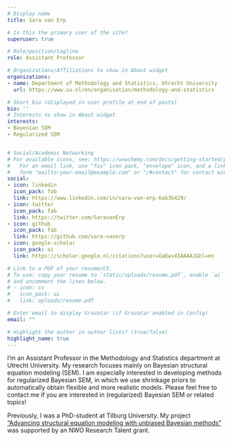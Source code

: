 ```yaml
---
# Display name
title: Sara van Erp

# Is this the primary user of the site?
superuser: true

# Role/position/tagline
role: Assistant Professor

# Organizations/Affiliations to show in About widget
organizations:
- name: Department of Methodology and Statistics, Utrecht University
  url: https://www.uu.nl/en/organisation/methodology-and-statistics

# Short bio (displayed in user profile at end of posts)
bio: ''
# Interests to show in About widget
interests:
- Bayesian SEM
- Regularized SEM


# Social/Academic Networking
# For available icons, see: https://wowchemy.com/docs/getting-started/page-builder/#icons
#   For an email link, use "fas" icon pack, "envelope" icon, and a link in the
#   form "mailto:your-email@example.com" or "/#contact" for contact widget.
social:
- icon: linkedin
  icon_pack: fab
  link: https://www.linkedin.com/in/sara-van-erp-6ab3b429/
- icon: twitter
  icon_pack: fab
  link: https://twitter.com/SaravanErp
- icon: github
  icon_pack: fab
  link: https://github.com/sara-vanerp
- icon: google-scholar
  icon_pack: ai
  link: https://scholar.google.nl/citations?user=GaEwv4IAAAAJ&hl=en

# Link to a PDF of your resume/CV.
# To use: copy your resume to `static/uploads/resume.pdf`, enable `ai` icons in `params.toml`, 
# and uncomment the lines below.
# - icon: cv
#   icon_pack: ai
#   link: uploads/resume.pdf

# Enter email to display Gravatar (if Gravatar enabled in Config)
email: ""

# Highlight the author in author lists? (true/false)
highlight_name: true
---
```



I’m an Assistant Professor in the Methodology and Statistics department at Utrecht University. My research focuses mainly on Bayesian structural equation modeling (SEM). I am especially interested in developing methods for regularized Bayesian SEM, in which we use shrinkage priors to automatically obtain flexible and more realistic models. Please feel free to contact me if you are interested in (regularized) Bayesian SEM or related topics!

Previously, I was a PhD-student at Tilburg University. My project [“Advancing structural equation modeling with unbiased Bayesian methods”](https://www.nwo.nl/projecten) was supported by an NWO Research Talent grant.

